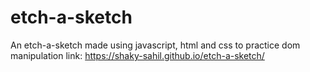 # etch-a-sketch
An etch-a-sketch made using javascript, html and css to practice dom manipulation
link: https://shaky-sahil.github.io/etch-a-sketch/
